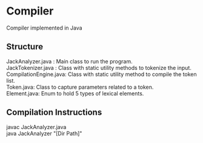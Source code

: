 # Compiler
Compiler implemented in Java  

## Structure
JackAnalyzer.java : Main class to run the program.  
JackTokenizer.java : Class with static utility methods to tokenize the input.  
CompilationEngine.java: Class with static utility method to compile the token list.  
Token.java: Class to capture parameters related to a token.  
Element.java: Enum to hold 5 types of lexical elements.  

## Compilation Instructions
javac JackAnalyzer.java  
java JackAnalyzer "[Dir Path]"